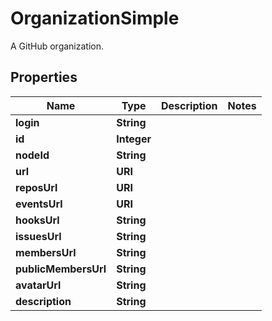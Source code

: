 

# OrganizationSimple

A GitHub organization.

## Properties

| Name | Type | Description | Notes |
|------------ | ------------- | ------------- | -------------|
|**login** | **String** |  |  |
|**id** | **Integer** |  |  |
|**nodeId** | **String** |  |  |
|**url** | **URI** |  |  |
|**reposUrl** | **URI** |  |  |
|**eventsUrl** | **URI** |  |  |
|**hooksUrl** | **String** |  |  |
|**issuesUrl** | **String** |  |  |
|**membersUrl** | **String** |  |  |
|**publicMembersUrl** | **String** |  |  |
|**avatarUrl** | **String** |  |  |
|**description** | **String** |  |  |



